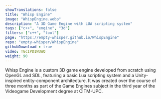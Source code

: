 ```yaml
---
showTranslations: false
title: "Whisp Engine"
image: "WhispEngine.webp"
description: "A 3D Game Engine with LUA scripting system"
tags: ["c++", "engine", "3d"]
filters: ["c++", "tool"]
page: "https://empty-whisper.github.io/WhispEngine"
repo: "empty-whisper/WhispEngine"
githubDownload : true
video: TGcIPD1WUWQ
weight: 90
---
```

Whisp Engine is a custom 3D game engine developed from scratch using OpenGL and SDL, featuring a basic Lua scripting system and a Unity-inspired entity-component architecture. It was created over the course of three months as part of the Game Engines subject in the third year of the Videogame Development degree at CITM-UPC.

